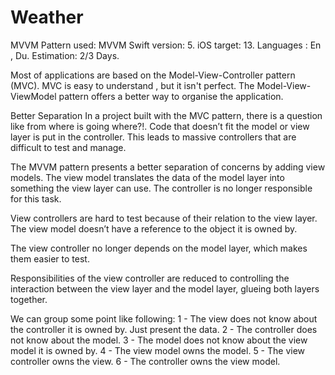 # Weather
MVVM Pattern used: MVVM
Swift version: 5.
iOS target: 13.
Languages : En , Du.
Estimation: 2/3 Days.

Most of applications are based on the Model-View-Controller pattern (MVC). MVC is easy to understand , but it isn't perfect. The Model-View-ViewModel pattern offers a better way to organise the application.

Better Separation
In a project built with the MVC pattern, there is a question like from where is going where?!. Code that doesn’t fit the model or view layer is put in the controller. This leads to massive controllers that are difficult to test and manage.

The MVVM pattern presents a better separation of concerns by adding view models. The view model translates the data of the model layer into something the view layer can use. The controller is no longer responsible for this task.

View controllers are hard to test because of their relation to the view layer. The view model doesn’t have a reference to the object it is owned by.

The view controller no longer depends on the model layer, which makes them easier to test.

Responsibilities of the view controller are reduced to controlling the interaction between the view layer and the model layer, glueing both layers together.

We can group some point like following:
1 - The view does not know about the controller it is owned by. Just present the data.
2 - The controller does not know about the model.
3 - The model does not know about the view model it is owned by.
4 - The view model owns the model.
5 - The view controller owns the view.
6 - The controller owns the view model.

